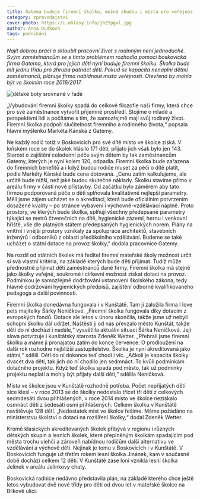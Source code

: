 ```yaml
---
title: Gatema buduje firemní školku, možná zbudou i místa pro veřejnost
category: zpravodajství
cover-photo: https://i.ohlasy.info/jhZYpgvl.jpg
author: Anna Dudková
tags: podnikání
---
```


*Najít dobrou práci a skloubit pracovní život s rodinným není jednoduché. Svým zaměstnancům se s tímto problémem rozhodla pomoci boskovická firma Gatema, která pro jejich děti nyní buduje firemní školku. Školka bude mít jednu třídu pro zhruba patnáct dětí. Pokud se kapacita nenaplní dětmi zaměstnanců, plánuje firma nabídnout místa veřejnosti. Otevřená by mohla být ve školním roce 2016/2017.*

<img src="https://i.ohlasy.info/jhZYpgv.jpg" alt="dětské boty srovnané v řadě" class="img-responsive">

„Vybudování firemní školky spadá do celkové filozofie naší firmy, která chce pro své zaměstnance vytvořit příjemné prostředí. Stojíme o mladé a perspektivní lidi a počítáme s tím, že samozřejmě mají svůj rodinný život. Firemní školka podpoří slučitelnost firemního a rodinného života,“ popsala hlavní myšlenku Markéta Kánská z Gatemy.

Ne každý rodič totiž v Boskovicích pro své dítě místo ve školce získá. V loňském roce se do školek hlásilo 171 dětí, přijato jich však bylo jen 143. Starost o zajištění celodenní péče svým dětem by tak zaměstnancům Gatemy, kterých je nyní kolem 120, odpadla. Firemní školka bude zařazena do firemních benefitů a i když budou rodiče muset za péči o dítě platit, podle Markéty Kánské bude cena dotovaná. „Cenu zatím kalkulujeme, ale určitě bude nižší, než jaké budou skutečné náklady. Školku stavíme přímo v areálu firmy v části nové přístavby. Od začátku bylo záměrem aby tato firmou podporovaná péče o děti splňovala kvalitativně nejlepší parametry. Měli jsme zájem ucházet se o akreditaci, která bude oficiálním potvrzením dosažené kvality –  po stránce vybavení i výchovně-vzdělávací náplně. Proto prostory, ve kterých bude školka, splňují všechny předepsané parametry týkající se metrů čtverečních na dítě, hygienické zázemí, hernu i venkovní hřiště, vše dle platných státem předepsaných hygienických norem. Plány na vnitřní i vnější prostory vznikaly za spolupráce architektů, stavebních inženýrů i odborníků z oblasti předškolního vzdělávání. Budeme se také ucházet o státní dotace na provoz školky,” dodala pracovnice Gatemy.

Na rozdíl od státních školek má ředitel firemní mateřské školy možnost určit si svá vlastní kritéria, na základě kterých bude děti přijímat. Tudíž může přednostně přijímat děti zaměstnanců dané firmy. Firemní školka má stejně jako školky veřejné, soukromé i církevní možnost získat dotaci na provoz. Podmínkou je samozřejmě dodržování ustanovení školského zákona, tedy hlavně dodržování hygienických předpisů, zajištění odborně kvalifikovaného pedagoga a další povinnosti.

Firemní školka donedávna fungovala i v Kunštátě. Tam ji založila firma I love pets majitelky Šárky Neničkové. „Firemní školka fungovala díky dotacím z evropských fondů. Dotace ale letos v únoru skončila, takže jsme už nebyli schopni školku dál udržet. Naštěstí ji od nás převzalo město Kunštát, takže děti do ní dochází i nadále,“ vysvětlila aktuální situaci Šárka Neničková. Její slova potvrzuje i kunštátský starosta Zdeněk Wetter. „Přebrali jsme firemní školku a máme ji pronajatou zatím do konce července. O prodloužení na další rok rozhodne nejbližší zastupitelstvo. Školka je nyní akreditovaná jako státní,“ sdělil. Dětí do ní dokonce teď chodí i víc. „Ačkoli je kapacita školky dvacet dva dětí, tak jich do ní chodilo jen sedmnáct. To kvůli podmínkám dotačního projektu. Když teď školka spadá pod město, tak už podmínky projektu neplatí a mohly být přijaty další děti,“ sdělila Neničková. 

Místa ve školce jsou v Kunštátě rozhodně potřeba. Počet nepřijatých dětí sice klesl – v roce 2013 se do školky nedostalo třicet tři dětí z celkových sedmdesáti dvou přihlášených, v roce 2014 místo ve školce nezískalo osmnáct dětí z šedesáti osmi přihlášených. Celkem školku v Kunštátě navštěvuje 128 dětí. „Nedostatek míst ve školce řešíme. Máme požádáno na ministerstvu školství o dotaci na rozšíření školky,“ dodal Zdeněk Wetter.

Kromě klasických akreditovaných školek přibývá v regionu i různých dětských skupin a lesních školek, které přeplněným školkám spadajícím pod města trochu ulehčí a zároveň nabídnou rodičům další alternativu ve vzdělávání a výchově dětí. Nejinak je tomu v Boskovicích i v Kunštátě. V Boskovicích funguje už třetím rokem lesní školka Jinánek, kam v současné době dochází celkem 12 dětí. V Kunštátě zase loni vznikla lesní školka Jelínek v areálu Jelínkovy chaty. 

Boskovická radnice nedávno představila plán, na základě kterého chce ještě letos vybudovat dvě nové třídy pro děti od dvou let v mateřské školce na Bílkově ulici.
